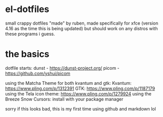 # el-dotfiles
small crappy dotfiles "made" by ruben, made specifically for xfce (version 4.16 as the time this is being updated) but should work on any distros with these programs i guess.

# the basics

dotfile starts:
dunst - https://dunst-project.org/
picom - https://github.com/yshui/picom

using the Matcha Theme for both kvantum and gtk:
Kvantum: https://www.pling.com/p/1312391
GTK: https://www.pling.com/p/1187179
using the Tela icon theme:
https://www.pling.com/p/1279924
using the Breeze Snow Cursors:
install with your package manager

sorry if this looks bad, this is my first time using github and markdown lol
